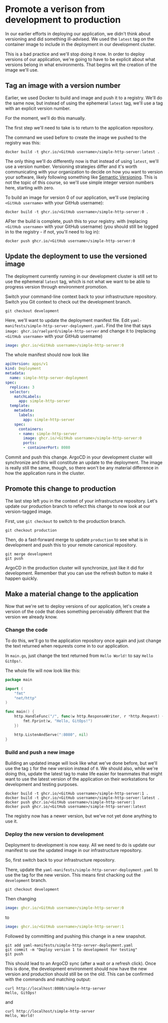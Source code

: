 # Promote a verison from development to production

In our earlier efforts in deploying our application, we didn't think about versioning and did something ill-advised. We used the `latest` tag on the container image to include in the deployment in our development cluster.

This is a bad practice and we'll stop doing it now. In order to deploy versions of our application, we're going to have to be explicit about what versions belong in what environments. That begins wit the creation of the image we'll use.

## Tag an image with a version number

Earlier, we used Docker to build and image and push it to a registry. We'll do the same now, but instead of using the ephemeral `latest` tag, we'll use a tag with an explicit version number.

For the moment, we'll do this manually.

The first step we'll need to take is to return to the application repository.

The command we used before to create the image we pushed to the registry was this:

```
docker build -t ghcr.io/<GitHub username>/simple-http-server:latest .
```

The only thing we'll do differently now is that instead of using `latest`, we'll use a version number. Versioning strategies differ and it's worth communicating with your organization to decide on how you want to version your software, likely following something like [Semantic Versioning](https://semver.org/). This is not the topic of this course, so we'll use simple integer version numbers here, starting with zero.

To build an image for version 0 of our application, we'll use (replacing `<GitHub username>` with your GitHub username):

```
docker build -t ghcr.io/<GitHub username>/simple-http-server:0 .
```

AFter the build is complete, push this to your registry. with (replacing `<GitHub username>` with your GitHub username) (you should still be logged in to the registry - if not, you'll need to log in):

```
docker push ghcr.io/<GitHub username>/simple-http-server:0
```

## Update the deployment to use the versioned image

The deployment currently running in our development cluster is still set to use the ephemeral `latest` tag, which is not what we want to be able to progress version through environment promotion.

Switch your command-line context back to your infrastructure repository. Switch you Git context to check out the development branch.

```
git checkout development
```

Here, we'll want to update the deployment manifest file. Edit `yaml-manifests/simple-http-server-deployment.yaml`. Find the line that says `image: ghcr.io/raelyard/simple-http-server` and change it to (replacing `<GitHub username>` with your GitHub username)

``` yaml
image: ghcr.io/<GitHub username>/simple-http-server:0
```

The whole manifest should now look like

``` yaml
apiVersion: apps/v1
kind: Deployment
metadata:
  name: simple-http-server-deployment
spec:
  replicas: 3
  selector:
    matchLabels:
      app: simple-http-server
  template:
    metadata:
      labels:
        app: simple-http-server
    spec:
      containers:
      - name: simple-http-server
        image: ghcr.io/<GitHub username>/simple-http-server:0
        ports:
        - containerPort: 8080
```

Commit and push this change. ArgoCD in your development cluster will synchronize and this will constitute an update to the deployment. The image is really still the same, though, so there won't be any material difference in how the application runs in the cluster.

## Promote this change to production

The last step left you in the context of your infrastructure repository. Let's update our production branch to reflect this change to now look at our version-tagged image.

First, use `git checkout` to switch to the production branch.

```
git checkout production
```

Then, do a fast-forward merge to update `production` to see what is in development and push this to your remote canonical repository.

```
git merge development
git push
```

ArgoCD in the production cluster will synchronize, just like it did for development. Remember that you can use the refresh button to make it happen quickly.

## Make a material change to the application

Now that we're set to deploy versions of our application, let's create a version of the code that does something perceivably different that the version we already know.

### Change the code

To do this, we'll go to the application repository once again and just change the text returned when requrests come in to our application.

In `main.go`, just change the text returned from `Hello World!` to say `Hello GitOps!`.

The whole file will now look like this:

``` Go
package main

import (
    "fmt"
    "net/http"
)

func main() {
    http.HandleFunc("/", func(w http.ResponseWriter, r *http.Request) {
        fmt.Fprint(w, "Hello, GitOps!")
    })

    http.ListenAndServe(":8080", nil)
}

```

### Build and push a new image

Building an updated image will look like what we've done before, but we'll use the tag `1` for the new version instead of `0`. We should also, while we're doing this, update the latest tag to make life easier for teammates that might want to use the latest version of the application on their workstations for development and testing purposes.

```
docker build -t ghcr.io/<GitHub username>/simple-http-server:1 .
docker build -t ghcr.io/<GitHub username>/simple-http-server:latest .
docker push ghcr.io/<GitHub username>/simple-http-server:1
docker push ghcr.io/<GitHub username>/simple-http-server:latest
```

The registry now has a newer version, but we've not yet done anything to use it.

### Deploy the new version to development

Deployment to development is now easy. All we need to do is update our manifest to use the updated image in our infrastructure repository.

So, first switch back to your infrastructure repository.

There, update the `yaml-manifests/simple-http-server-deployment.yaml` to use the tag for the new version. This means first chacking out the `development` branch.

```
git checkout development
```

Then changing

``` yaml
image: ghcr.io/<GitHub username>/simple-http-server:0
```

to

``` yaml
image: ghcr.io/<GitHub username>/simple-http-server:1
```

Followed by committing and pushing this change in a new snapshot.

```
git add yaml-manifests/simple-http-server-deployment.yaml
git commit -m "Deploy version 1 to development for testing"
git push
```

This should lead to an ArgoCD sync (after a wait or a refresh click). Once this is done, the development environment should now have the new version and production should still be on the old. This can be confirmed with the commands and matching output:

```
curl http://localhost:8080/simple-http-server
Hello, GitOps!
```

and

```
curl http://localhost/simple-http-server
Hello, World!
```
